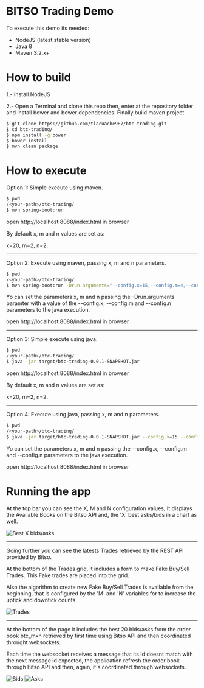 # BITSO Trading Demo

To execute this demo its needed:
  - NodeJS (latest stable version)
  - Java 8
  - Maven 3.2.x+

# How to build

1.- Install NodeJS

2.- Open a Terminal and clone this repo then, enter at the repository folder and install bower and bower dependencies. Finally build maven project.

```sh
$ git clone https://github.com/tlacuache987/btc-trading.git
$ cd btc-trading/
$ npm install -g bower
$ bower install
$ mvn clean package
```

# How to execute

Option 1: Simple execute using maven.

```sh
$ pwd
/<your-path>/btc-trading/
$ mvn spring-boot:run
```

open http://localhost:8088/index.html in browser

By default x, m and n values are set as:

x=20, m=2, n=2.

---------------------------------------------------------------------------


Option 2: Execute using maven, passing x, m and n parameters.

```sh
$ pwd
/<your-path>/btc-trading/
$ mvn spring-boot:run -Drun.arguments="--config.x=15,--config.m=4,--config.n=3"
```
Yo can set the parameters x, m and n passing the -Drun.arguments paramter with a value of the --config.x, --config.m and --config.n parameters to the java execution.

open http://localhost:8088/index.html in browser

---------------------------------------------------------------------------


Option 3: Simple execute using java.

```sh
$ pwd
/<your-path>/btc-trading/
$ java -jar target/btc-trading-0.0.1-SNAPSHOT.jar
```

open http://localhost:8088/index.html in browser

By default x, m and n values are set as:

x=20, m=2, n=2.

---------------------------------------------------------------------------


Option 4: Execute using java, passing x, m and n parameters.

```sh
$ pwd
/<your-path>/btc-trading/
$ java -jar target/btc-trading-0.0.1-SNAPSHOT.jar --config.x=15 --config.m=4 --config.n=3
```
Yo can set the parameters x, m and n passing the --config.x, --config.m and --config.n parameters to the java execution.

open http://localhost:8088/index.html in browser


# Running the app

At the top bar you can see the X, M and N configuration values, It displays the Available Books on the Bitso API and, the 'X' best asks/bids in a chart as well.

![Best X bids/asks](https://cdn.pbrd.co/images/GK4i0gr.png)

---------------------------------------------------------------------------


Going further you can see the latests Trades retrieved by the REST API provided by Bitso.


At the bottom of the Trades grid, it includes a form to make Fake Buy/Sell Trades. This Fake trades are placed into the grid.


Also the algorithm to create new Fake Buy/Sell Trades is available from the beginning, that is configured by the 'M' and 'N' variables for to increase the uptick and downtick counts.

![Trades](https://cdn.pbrd.co/images/GK4lMT1t.png)

---------------------------------------------------------------------------


At the bottom of the page it includes the best 20 bids/asks from the order book btc_mxn retrieved by first time using Bitso API and then coordinated throught websockets.

Each time the websocket receives a message that its Id doesnt match with the next message id expected, the application refresh the order book through Bitso API and then, again, it's coordinated through websockets.

![Bids](https://cdn.pbrd.co/images/GK4pZxr.png)
![Asks](https://cdn.pbrd.co/images/GK4qdbr.png)
